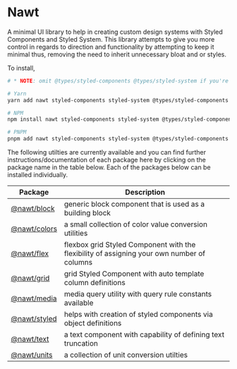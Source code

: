 # Nawt

A minimal UI library to help in creating custom design systems with Styled Components and Styled System. This library attempts to give you more control in regards to direction and functionality by attempting to keep it minimal thus, removing the need to inherit unnecessary bloat and or styles.

To install,

```sh
# * NOTE: omit @types/styled-components @types/styled-system if you're not using Typescript

# Yarn
yarn add nawt styled-components styled-system @types/styled-components @types/styled-system

# NPM
npm install nawt styled-components styled-system @types/styled-components @types/styled-system

# PNPM
pnpm add nawt styled-components styled-system @types/styled-components @types/styled-system
```

The following utilties are currently available and you can find further instructions/documentation of each package here by clicking on the package name in the table below. Each of the packages below can be installed individually.

| Package                                                                                 | Description                                                                                |
| --------------------------------------------------------------------------------------- | ------------------------------------------------------------------------------------------ |
| [@nawt/block](https://github.com/heyjul3s/nawt/blob/develop/packages/block/README.md)   | generic block component that is used as a building block                                   |
| [@nawt/colors](https://github.com/heyjul3s/nawt/blob/develop/packages/colors/README.md) | a small collection of color value conversion utilities                                     |
| [@nawt/flex](https://github.com/heyjul3s/nawt/blob/develop/packages/flex/README.md)     | flexbox grid Styled Component with the flexibility of assigning your own number of columns |
| [@nawt/grid](https://github.com/heyjul3s/nawt/blob/develop/packages/grid/README.md)     | grid Styled Component with auto template column definitions                                |
| [@nawt/media](https://github.com/heyjul3s/nawt/blob/develop/packages/media/README.md)   | media query utility with query rule constants available                                    |
| [@nawt/styled](https://github.com/heyjul3s/nawt/blob/develop/packages/styled/README.md) | helps with creation of styled components via object definitions                            |
| [@nawt/text](https://github.com/heyjul3s/nawt/blob/develop/packages/text/README.md)     | a text component with capability of defining text truncation                               |
| [@nawt/units](https://github.com/heyjul3s/nawt/blob/develop/packages/units/README.md)   | a collection of unit conversion utilties                                                   |

